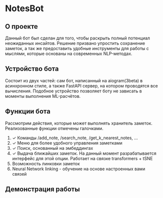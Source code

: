 # NotesBot

## О проекте
Данный бот был сделан для того, чтобы раскрыть полный потенциал неожиданных инсайтов. Решение призвано упростить сохранение заметок, а так же предоставить удобные инструменты для работы с мыслями, которые основаны на современных NLP-методах.


## Устройство бота
Состоит из двух частей: сам бот, написанный на aiogram(3beta) в асинхронном стиле, а также FastAPI сервер, на котором проводятся все вычисления. Подобное устройство позволяет боту не зависать в моменты выполнения ML-расчётов.

## Функции бота
Рассмотрим действия, которые может выполнять хранитель заметок. Реализованные функции отмечены галочками.

1. ✓ Команды /add_note, /search_note, /get_k_nearest_notes, ...
2. ✓ Меню для более удобного управления заметками
3. ✓ Поиск, основанный на эмбеддингах
4. ✓ Выдача ближайших заметок. На данный момент разрабатывается интерфейс для этой опции. Работает на связке transformers + tSNE
5. Возможность линковки заметок
6. Neural Network linking - обучение на основе настроенных вами связей



## Демонстрация работы
